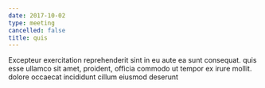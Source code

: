 ```yaml
---
date: 2017-10-02
type: meeting
cancelled: false
title: quis
---
```

Excepteur exercitation reprehenderit sint in eu aute ea sunt consequat. quis esse ullamco sit amet, proident, officia commodo ut tempor ex irure mollit. dolore occaecat incididunt cillum eiusmod deserunt